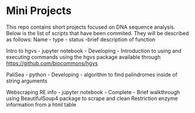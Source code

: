 # Mini Projects
This repo contains short projects focused on DNA sequence analysis.  Below is the list of scripts that have been commited.  They will be described as follows:  Name - type - status -brief description of function

Intro to hgvs - jupyter notebook - Developing - Introduction to using and executing commands using the hgvs package available through https://github.com/biocommons/hgvs

PaliSea - python - Developing - algorithm to find palindromes inside of string arguments

Webscraping RE info - jupyter notebook - Complete - Brief walkthrough using BeautifulSoup4 package to scrape and clean Restriction enzyme information from a html table

